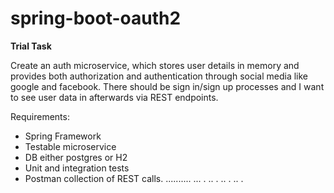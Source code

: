 # spring-boot-oauth2
**Trial Task**

Create an auth microservice, which stores user details in memory and provides both authorization and authentication through social media like google and facebook. There should be sign in/sign up processes and I want to see user data in afterwards via REST endpoints.

Requirements:
* Spring Framework
* Testable microservice
* DB either postgres or H2
* Unit and integration tests
* Postman collection of REST calls.
..........
...
.
..
.
..
.
..
.




